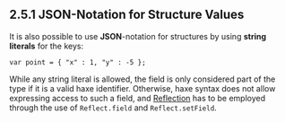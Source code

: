## 2.5.1 JSON-Notation for Structure Values

It is also possible to use **JSON**-notation for structures by using **string literals** for the keys:

```
var point = { "x" : 1, "y" : -5 };
```
While any string literal is allowed, the field is only considered part of the type if it is a valid haxe identifier. Otherwise, haxe syntax does not allow expressing access to such a field, and [Reflection](https://github.com/Simn/HaxeManual/tree/master/md/manual/6.6-Reflection.md) has to be employed through the use of `Reflect.field` and `Reflect.setField`.